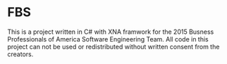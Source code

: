 # FBS
This is a project written in C# with XNA framwork for the 2015 Busness Professionals of America Software Engineering Team. All code in this project can not be used or redistributed without written consent from the creators.
